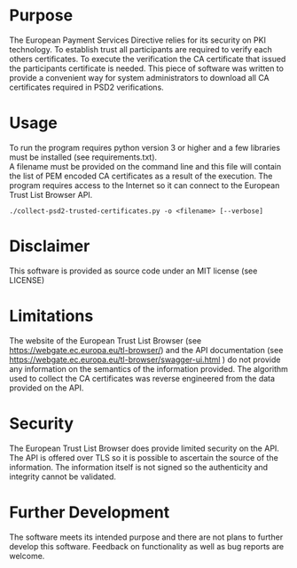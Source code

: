 # Purpose
The European Payment Services Directive relies for its security on PKI technology. To establish trust all 
participants are required to verify each others certificates. To execute the verification the CA certificate that 
issued the participants certificate is needed. This piece of software was written to provide a convenient way for 
system administrators to download all CA certificates required in PSD2 verifications. 

# Usage
To run the program requires python version 3 or higher and a few libraries must be installed (see requirements.txt).  
A filename must be provided on the command line and this file will contain the list of PEM encoded CA certificates 
as a result of the execution. The program requires access to the Internet so it can connect to 
the European Trust List Browser API.

```
./collect-psd2-trusted-certificates.py -o <filename> [--verbose]
```

# Disclaimer
This software is provided as source code under an MIT license (see LICENSE)

# Limitations
The website of the European Trust List Browser  (see https://webgate.ec.europa.eu/tl-browser/) and the 
API documentation (see https://webgate.ec.europa.eu/tl-browser/swagger-ui.html  ) do not provide any information 
on the semantics of the information provided. The algorithm used to collect the CA certificates was reverse 
engineered from the data provided on the API.

# Security
The European Trust List Browser does provide limited security on the API. The  API is offered over TLS so 
it is possible to ascertain the source of the information. The information itself is not signed so the 
authenticity and integrity cannot be validated.

# Further Development
The software meets its intended purpose and there are not plans to further develop this software. 
Feedback on functionality as well as bug reports are welcome.